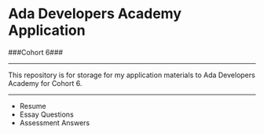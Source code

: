 # Ada Developers Academy Application

###Cohort 6###

___

This repository is for storage for my application materials to Ada Developers Academy for Cohort 6. 

___


+ Resume
+ Essay Questions
+ Assessment Answers

